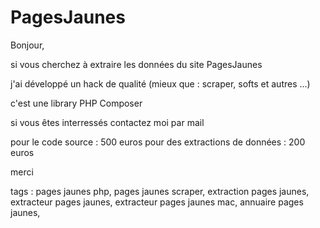 # PagesJaunes
Bonjour,

si vous cherchez à extraire les données du site PagesJaunes

j'ai développé un hack de qualité (mieux que : scraper, softs et autres ...)

c'est une library PHP Composer

si vous êtes interressés contactez moi par mail

pour le code source : 500 euros
pour des extractions de données : 200 euros

merci

tags : pages jaunes php, pages jaunes scraper, extraction pages jaunes, extracteur pages jaunes, extracteur pages jaunes mac, annuaire pages jaunes, 
